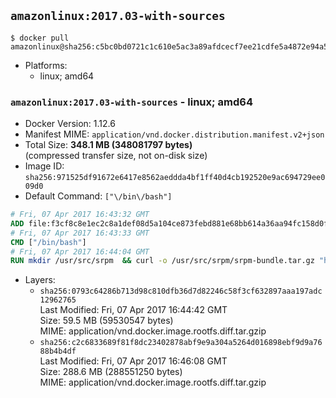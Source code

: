 ## `amazonlinux:2017.03-with-sources`

```console
$ docker pull amazonlinux@sha256:c5bc0bd0721c1c610e5ac3a89afdcecf7ee21cdfe5a4872e94a59bf6d8e5775d
```

-	Platforms:
	-	linux; amd64

### `amazonlinux:2017.03-with-sources` - linux; amd64

-	Docker Version: 1.12.6
-	Manifest MIME: `application/vnd.docker.distribution.manifest.v2+json`
-	Total Size: **348.1 MB (348081797 bytes)**  
	(compressed transfer size, not on-disk size)
-	Image ID: `sha256:971525df91672e6417e8562aeddda4bf1ff40d4cb192520e9ac694729ee009d0`
-	Default Command: `["\/bin\/bash"]`

```dockerfile
# Fri, 07 Apr 2017 16:43:32 GMT
ADD file:f3cf8c8e1ec2c8a1def08d5a104ce873febd881e68bb614a36aa94fc158d0fe7 in / 
# Fri, 07 Apr 2017 16:43:33 GMT
CMD ["/bin/bash"]
# Fri, 07 Apr 2017 16:44:04 GMT
RUN mkdir /usr/src/srpm  && curl -o /usr/src/srpm/srpm-bundle.tar.gz "https://amazon-linux-docker-sources.s3-accelerate.amazonaws.com/srpm-bundle.tar.gz?versionId=eOPaBjB.7TEIToS3vvHMktlsQwnUWX96"  && echo "4ab23a8fffa5b6badfbf738e13bb10dd4d9700fde29a0c83c2b86362943a6974 /usr/src/srpm/srpm-bundle.tar.gz" | sha256sum -c -
```

-	Layers:
	-	`sha256:0793c64286b713d98c810dfb36d7d82246c58f3cf632897aaa197adc12962765`  
		Last Modified: Fri, 07 Apr 2017 16:44:42 GMT  
		Size: 59.5 MB (59530547 bytes)  
		MIME: application/vnd.docker.image.rootfs.diff.tar.gzip
	-	`sha256:c2c6833689f81f8dc23402878abf9e9a304a5264d016898ebf9d9a7688b4b4df`  
		Last Modified: Fri, 07 Apr 2017 16:46:08 GMT  
		Size: 288.6 MB (288551250 bytes)  
		MIME: application/vnd.docker.image.rootfs.diff.tar.gzip

